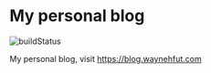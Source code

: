 # My personal blog

![buildStatus](https://travis-ci.org/Waynehfut/blog.svg?branch=master)

My personal blog, visit https://blog.waynehfut.com

